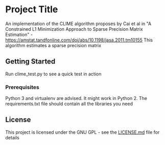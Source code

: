 # Project Title

An implementation of the CLIME algorithm proposes by Cai et al in "A Constrained L1 Minimization Approach to Sparse Precision Matrix Estimation" - https://amstat.tandfonline.com/doi/abs/10.1198/jasa.2011.tm10155
This algorithm estimates a sparse precision matrix

## Getting Started

Run clime_test.py to see a quick test in action

### Prerequisites

Python 3 and virtualenv are advised. It might work in Python 2. The requirements.txt file should contain all the libraries you need

## License

This project is licensed under the GNU GPL - see the [LICENSE.md](LICENSE.md) file for details


